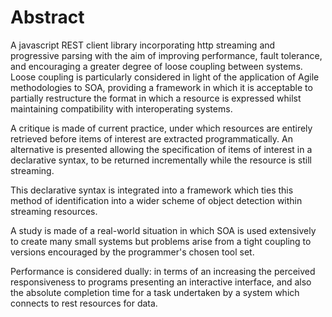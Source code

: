 Abstract
========

A javascript REST client library incorporating http streaming and
progressive parsing with the aim of improving performance, fault
tolerance, and encouraging a greater degree of loose coupling between
systems. Loose coupling is particularly considered in light of the
application of Agile methodologies to SOA, providing a framework in
which it is acceptable to partially restructure the format in which a
resource is expressed whilst maintaining compatibility with
interoperating systems.

A critique is made of current practice, under which resources are
entirely retrieved before items of interest are extracted
programmatically. An alternative is presented allowing the specification
of items of interest in a declarative syntax, to be returned
incrementally while the resource is still streaming.

This declarative syntax is integrated into a framework which ties this
method of identification into a wider scheme of object detection within
streaming resources.

A study is made of a real-world situation in which SOA is used
extensively to create many small systems but problems arise from a tight
coupling to versions encouraged by the programmer's chosen tool set.

Performance is considered dually: in terms of an increasing the
perceived responsiveness to programs presenting an interactive
interface, and also the absolute completion time for a task undertaken
by a system which connects to rest resources for data.
